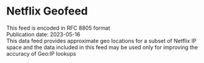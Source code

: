 # Netflix Geofeed <br />
This feed is encoded in RFC 8805 format <br />
Publication date: 2023-05-16 <br />
This data feed provides approximate geo locations for a subset of Netflix IP space and the data included in this feed may be used only for improving the accuracy of Geo:IP lookups
